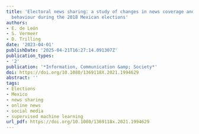 ```yaml
---
title: 'Electoral news sharing: a study of changes in news coverage and Facebook sharing
  behaviour during the 2018 Mexican elections'
authors:
- E. de León
- S. Vermeer
- D. Trilling
date: '2023-04-01'
publishDate: '2025-04-21T16:27:14.091307Z'
publication_types:
- '2'
publication: '*Information, Communication &amp; Society*'
doi: https://doi.org/10.1080/1369118X.2021.1994629
abstract: ''
tags:
- Elections
- Mexico
- news sharing
- online news
- social media
- supervised machine learning
url_pdf: https://doi.org/10.1080/1369118x.2021.1994629
---
```

